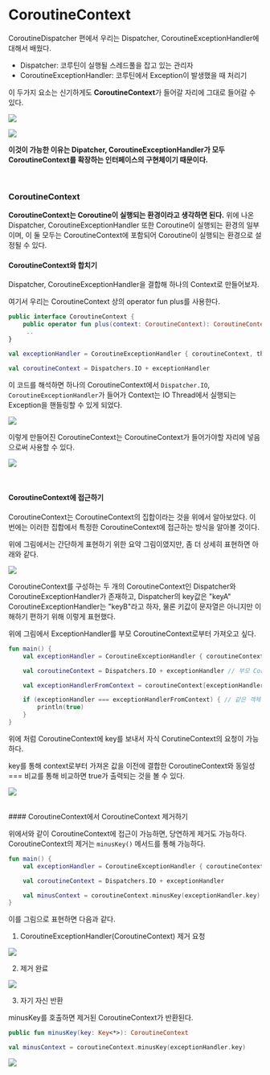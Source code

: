 # CoroutineContext

CoroutineDispatcher 편에서 우리는 Dispatcher, CoroutineExceptionHandler에 대해서 배웠다.

- Dispatcher: 코루틴이 실행될 스레드풀을 잡고 있는 관리자
- CoroutineExceptionHandler: 코루틴에서 Exception이 발생했을 때 처리기

이 두가지 요소는 신기하게도 **CoroutineContext**가 들어갈 자리에 그대로 들어갈 수 있다.

![](https://img1.daumcdn.net/thumb/R1280x0/?scode=mtistory2&fname=https%3A%2F%2Fblog.kakaocdn.net%2Fdn%2FFmduT%2FbtrcSswLPkL%2F7MPfksDRG1B2KjKnpkpqjk%2Fimg.png)

![](https://img1.daumcdn.net/thumb/R1280x0/?scode=mtistory2&fname=https%3A%2F%2Fblog.kakaocdn.net%2Fdn%2FN7ODh%2FbtrcUjGhQQ9%2F6QZWBnBQGLgCkYUnb6J0AK%2Fimg.png)

**이것이 가능한 이유는 Dipatcher, CoroutineExceptionHandler가 모두 CoroutineContext를 확장하는 인터페이스의 구현체이기 때문이다.**

<br>

### CoroutineContext

**CoroutineContext는 Coroutine이 실행되는 환경이라고 생각하면 된다.** 위에 나온 Dispatcher, CoroutineExceptionHandler 또한 Coroutine이 실행되는 환경의 일부이며, 이 둘 모두는 CoroutineContext에 포함되어 Coroutine이 실행되는 환경으로 설정될 수 있다.

#### CoroutineContext와 합치기

Dispatcher, CoroutineExceptionHandler을 결합해 하나의 Context로 만들어보자.

여기서 우리는 CoroutineContext 상의 operator fun plus를 사용한다.

```kotlin
public interface CoroutineContext {
    public operator fun plus(context: CoroutineContext): CoroutineContext 
     ..
}
```

```kotlin
val exceptionHandler = CoroutineExceptionHandler { coroutineContext, throwable ->  }

val coroutineContext = Dispatchers.IO + exceptionHandler
```

이 코드를 해석하면 하나의 CoroutineContext에서 `Dispatcher.IO`, `CoroutineExceptionHandler`가 들어가 Context는 IO Thread에서 실행되는 Exception을 핸들링할 수 있게 되었다.

![](https://img1.daumcdn.net/thumb/R1280x0/?scode=mtistory2&fname=https%3A%2F%2Fblog.kakaocdn.net%2Fdn%2FbuDmcO%2FbtrcMGQ401A%2FyFlyu5qLr331sqoyjf4tHk%2Fimg.png)

이렇게 만들어진 CoroutineContext는 CoroutineContext가 들어가야할 자리에 넣음으로써 사용할 수 있다.

![](https://img1.daumcdn.net/thumb/R1280x0/?scode=mtistory2&fname=https%3A%2F%2Fblog.kakaocdn.net%2Fdn%2FpAjS0%2FbtrcNJzfJdG%2FWPGTQhLwFe8VYFqvJmqB5K%2Fimg.png)

<br>

#### CoroutineContext에 접근하기

CoroutineContext는 CoroutineContext의 집합이라는 것을 위에서 알아보았다. 이번에는 이러한 집합에서 특정한 CoroutineContext에 접근하는 방식을 알아볼 것이다.

위에 그림에서는 간단하게 표현하기 위한 요약 그림이였지만, 좀 더 상세히 표현하면 아래와 같다.

![](https://img1.daumcdn.net/thumb/R1280x0/?scode=mtistory2&fname=https%3A%2F%2Fblog.kakaocdn.net%2Fdn%2Fsa3cv%2FbtrcMGctGUx%2FXoQ9RLAJFkdzevsXbtKpuK%2Fimg.png)

CoroutineContext를 구성하는 두 개의 CoroutineContext인 Dispatcher와 CoroutineExceptionHandler가 존재하고, Dispatcher의 key값은 "keyA" CoroutineExceptionHandler는 "keyB"라고 하자, 물론 키값이 문자열은 아니지만 이해하기 편하기 위해 이렇게 표현했다.

위에 그림에서 ExceptionHandler를 부모 CoroutineContext로부터 가져오고 싶다.

```kotlin
fun main() {
    val exceptionHandler = CoroutineExceptionHandler { coroutineContext, throwable -> }

    val coroutineContext = Dispatchers.IO + exceptionHandler // 부모 CoroutineContext = Dispatcher + ExceptionHandler

    val exceptionHandlerFromContext = coroutineContext[exceptionHandler.key] // Key를 통한 자식 CoroutineContext 접근

    if (exceptionHandler === exceptionHandlerFromContext) { // 같은 객체인지 확인하기 위해 동일성 비교
        println(true)
    }
}
```

위에 처럼 CoroutineContext에 key를 보내서 자식 CorutineContext의 요청이 가능하다.

key를 통해 context로부터 가져온 값을 이전에 결합한 CoroutineContext와 동일성 === 비교를 통해 비교하면 true가 출력되는 것을 볼 수 있다.

![](https://img1.daumcdn.net/thumb/R1280x0/?scode=mtistory2&fname=https%3A%2F%2Fblog.kakaocdn.net%2Fdn%2FbmgCZp%2FbtrcM1Hxi7w%2FDnYHHuIDEZiKYs71krajUK%2Fimg.png)

<br>
#### CoroutineContext에서 CoroutineContext 제거하기

위에서와 같이 CoroutineContext에 접근이 가능하면, 당연하게 제거도 가능하다. CoroutineContext의 제거는 `minusKey()` 메서드를 통해 가능하다.

```kotlin
fun main() {
    val exceptionHandler = CoroutineExceptionHandler { coroutineContext, throwable -> }

    val coroutineContext = Dispatchers.IO + exceptionHandler

    val minusContext = coroutineContext.minusKey(exceptionHandler.key)
}
```

이를 그림으로 표현하면 다음과 같다.

1. CoroutineExceptionHandler(CoroutineContext) 제거 요청

![](https://img1.daumcdn.net/thumb/R1280x0/?scode=mtistory2&fname=https%3A%2F%2Fblog.kakaocdn.net%2Fdn%2FdAftz8%2FbtrcOj1nnsd%2F07Q4eWEixskFmRFNOtAbQ1%2Fimg.png)

2. 제거 완료

![](https://img1.daumcdn.net/thumb/R1280x0/?scode=mtistory2&fname=https%3A%2F%2Fblog.kakaocdn.net%2Fdn%2FZxykz%2FbtrcMGKo46X%2F4YkqPwG5CpMF7X45NaR8y1%2Fimg.png)

3. 자기 자신 반환

minusKey를 호출하면 제거된 CoroutineContext가 반환된다.

```kotlin
public fun minusKey(key: Key<*>): CoroutineContext
```

```kotlin
val minusContext = coroutineContext.minusKey(exceptionHandler.key)
```

![](https://img1.daumcdn.net/thumb/R1280x0/?scode=mtistory2&fname=https%3A%2F%2Fblog.kakaocdn.net%2Fdn%2FbUp4ka%2FbtrcOfEY90Q%2FaeUWRldIj5IBuHbv67sBsK%2Fimg.png)

